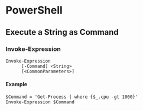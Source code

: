 # PowerShell

## Execute a String as Command

### Invoke-Expression

```text
Invoke-Expression
      [-Command] <String>
      [<CommonParameters>]
```

#### Example

```text
$Command = 'Get-Process | where {$_.cpu -gt 1000}'
Invoke-Expression $Command
```

